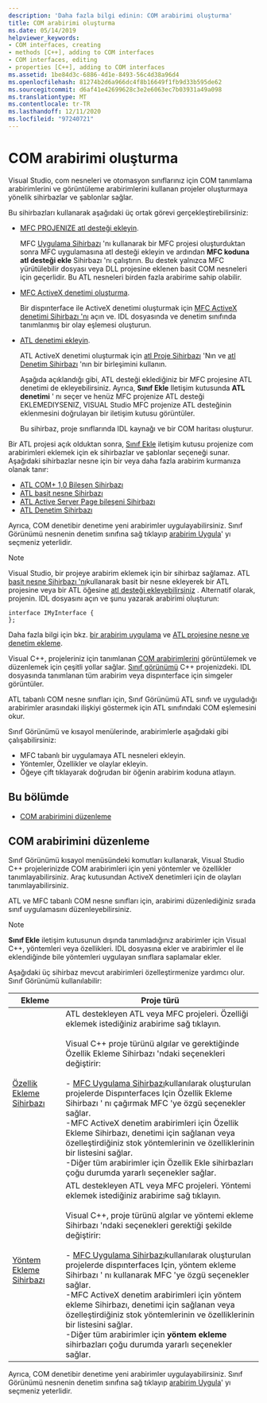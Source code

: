 ```yaml
---
description: 'Daha fazla bilgi edinin: COM arabirimi oluşturma'
title: COM arabirimi oluşturma
ms.date: 05/14/2019
helpviewer_keywords:
- COM interfaces, creating
- methods [C++], adding to COM interfaces
- COM interfaces, editing
- properties [C++], adding to COM interfaces
ms.assetid: 1be84d3c-6886-4d1e-8493-56c4d38a96d4
ms.openlocfilehash: 81274b2d6a966dc4f8b16649f1fb9d33b595de62
ms.sourcegitcommit: d6af41e42699628c3e2e6063ec7b03931a49a098
ms.translationtype: MT
ms.contentlocale: tr-TR
ms.lasthandoff: 12/11/2020
ms.locfileid: "97240721"
---
```

# <a name="create-a-com-interface"></a>COM arabirimi oluşturma

Visual Studio, com nesneleri ve otomasyon sınıflarınız için COM tanımlama arabirimlerini ve görüntüleme arabirimlerini kullanan projeler oluşturmaya yönelik sihirbazlar ve şablonlar sağlar.

Bu sihirbazları kullanarak aşağıdaki üç ortak görevi gerçekleştirebilirsiniz:

- [MFC PROJENIZE atl desteği ekleyin](../mfc/reference/adding-atl-support-to-your-mfc-project.md).

  MFC [Uygulama Sihirbazı](../mfc/reference/mfc-application-wizard.md) 'nı kullanarak bir MFC projesi oluşturduktan sonra MFC uygulamasına atl desteği ekleyin ve ardından **MFC koduna atl desteği ekle** Sihirbazı 'nı çalıştırın. Bu destek yalnızca MFC yürütülebilir dosyası veya DLL projesine eklenen basit COM nesneleri için geçerlidir. Bu ATL nesneleri birden fazla arabirime sahip olabilir.

- [MFC ActiveX denetimi oluşturma](../mfc/reference/creating-an-mfc-activex-control.md).

  Bir dispınterface ile ActiveX denetimi oluşturmak için [MFC ActiveX denetimi Sihirbazı 'nı](../mfc/reference/mfc-activex-control-wizard.md) açın ve. IDL dosyasında ve denetim sınıfında tanımlanmış bir olay eşlemesi oluşturun.

- [ATL denetimi ekleyin](../atl/reference/adding-an-atl-control.md).

  ATL ActiveX denetimi oluşturmak için [atl Proje Sihirbazı](../atl/reference/atl-project-wizard.md) 'Nın ve [atl Denetim Sihirbazı](../atl/reference/atl-control-wizard.md) 'nın bir birleşimini kullanın.

  Aşağıda açıklandığı gibi, ATL desteği eklediğiniz bir MFC projesine ATL denetimi de ekleyebilirsiniz. Ayrıca, **Sınıf Ekle** Iletişim kutusunda **ATL denetimi** ' nı seçer ve henüz MFC projenize ATL desteği EKLEMEDIYSENIZ, VISUAL Studio MFC projenize ATL desteğinin eklenmesini doğrulayan bir iletişim kutusu görüntüler.

  Bu sihirbaz, proje sınıflarında IDL kaynağı ve bir COM haritası oluşturur.

Bir ATL projesi açık olduktan sonra, [Sınıf Ekle](./adding-a-class-visual-cpp.md#add-class-dialog-box) iletişim kutusu projenize com arabirimleri eklemek için ek sihirbazlar ve şablonlar seçeneği sunar. Aşağıdaki sihirbazlar nesne için bir veya daha fazla arabirim kurmanıza olanak tanır:

- [ATL COM+ 1,0 Bileşen Sihirbazı](../atl/reference/atl-com-plus-1-0-component-wizard.md)
- [ATL basit nesne Sihirbazı](../atl/reference/atl-simple-object-wizard.md)
- [ATL Active Server Page bileşeni Sihirbazı](../atl/reference/atl-active-server-page-component-wizard.md)
- [ATL Denetim Sihirbazı](../atl/reference/atl-control-wizard.md)

Ayrıca, COM denetibir denetime yeni arabirimler uygulayabilirsiniz. Sınıf Görünümü nesnenin denetim sınıfına sağ tıklayıp [arabirim Uygula](./implementing-an-interface-visual-cpp.md#implement-interface-wizard)' yı seçmeniz yeterlidir.

> [!NOTE]
> Visual Studio, bir projeye arabirim eklemek için bir sihirbaz sağlamaz. ATL [basit nesne Sihirbazı 'nı](../atl/reference/atl-simple-object-wizard.md)kullanarak basit bir nesne ekleyerek bir ATL projesine veya bir ATL öğesine [atl desteği ekleyebilirsiniz](../mfc/reference/adding-atl-support-to-your-mfc-project.md) . Alternatif olarak, projenin. IDL dosyasını açın ve şunu yazarak arabirimi oluşturun:

```
interface IMyInterface {
};
```

Daha fazla bilgi için bkz. [bir arabirim uygulama](../ide/implementing-an-interface-visual-cpp.md) ve [ATL projesine nesne ve denetim ekleme](../atl/reference/adding-objects-and-controls-to-an-atl-project.md).

Visual C++, projeleriniz için tanımlanan [COM arabirimlerini](#edit-a-com-interface) görüntülemek ve düzenlemek için çeşitli yollar sağlar. [Sınıf görünümü](/visualstudio/ide/viewing-the-structure-of-code) C++ projenizdeki. IDL dosyasında tanımlanan tüm arabirim veya dispınterface için simgeler görüntüler.

ATL tabanlı COM nesne sınıfları için, Sınıf Görünümü ATL sınıfı ve uyguladığı arabirimler arasındaki ilişkiyi göstermek için ATL sınıfındaki COM eşlemesini okur.

Sınıf Görünümü ve kısayol menülerinde, arabirimlerle aşağıdaki gibi çalışabilirsiniz:

- MFC tabanlı bir uygulamaya ATL nesneleri ekleyin.
- Yöntemler, Özellikler ve olaylar ekleyin.
- Öğeye çift tıklayarak doğrudan bir öğenin arabirim koduna atlayın.

## <a name="in-this-section"></a>Bu bölümde

- [COM arabirimini düzenleme](#edit-a-com-interface)

## <a name="edit-a-com-interface"></a>COM arabirimini düzenleme

Sınıf Görünümü kısayol menüsündeki komutları kullanarak, Visual Studio C++ projelerinizde COM arabirimleri için yeni yöntemler ve özellikler tanımlayabilirsiniz. Araç kutusundan ActiveX denetimleri için de olayları tanımlayabilirsiniz.

ATL ve MFC tabanlı COM nesne sınıfları için, arabirimi düzenlediğiniz sırada sınıf uygulamasını düzenleyebilirsiniz.

> [!NOTE]
> **Sınıf Ekle** iletişim kutusunun dışında tanımladığınız arabirimler için Visual C++, yöntemleri veya özellikleri. IDL dosyasına ekler ve arabirimler el ile eklendiğinde bile yöntemleri uygulayan sınıflara saplamalar ekler.

Aşağıdaki üç sihirbaz mevcut arabirimleri özelleştirmenize yardımcı olur. Sınıf Görünümü kullanılabilir:

|Ekleme|Proje türü|
|------------|------------------|
|[Özellik Ekleme Sihirbazı](./adding-a-property-visual-cpp.md#names-add-property-wizard)|ATL destekleyen ATL veya MFC projeleri. Özelliği eklemek istediğiniz arabirime sağ tıklayın.<br /><br />Visual C++ proje türünü algılar ve gerektiğinde Özellik Ekleme Sihirbazı 'ndaki seçenekleri değiştirir:<br /><br />- [MFC Uygulama Sihirbazı](../mfc/reference/mfc-application-wizard.md)kullanılarak oluşturulan projelerde Dispınterfaces Için Özellik Ekleme Sihirbazı ' nı çağırmak MFC 'ye özgü seçenekler sağlar.<br />-MFC ActiveX denetim arabirimleri için Özellik Ekleme Sihirbazı, denetimi için sağlanan veya özelleştirdiğiniz stok yöntemlerinin ve özelliklerinin bir listesini sağlar.<br />-Diğer tüm arabirimler için Özellik Ekle sihirbazları çoğu durumda yararlı seçenekler sağlar.|
|[Yöntem Ekleme Sihirbazı](./adding-a-method-visual-cpp.md#add-method-wizard)|ATL destekleyen ATL veya MFC projeleri. Yöntemi eklemek istediğiniz arabirime sağ tıklayın.<br /><br />Visual C++, proje türünü algılar ve yöntemi ekleme Sihirbazı 'ndaki seçenekleri gerektiği şekilde değiştirir:<br /><br />- [MFC Uygulama Sihirbazı](../mfc/reference/mfc-application-wizard.md)kullanılarak oluşturulan projelerde dispınterfaces Için, yöntem ekleme Sihirbazı ' nı kullanarak MFC 'ye özgü seçenekler sağlar.<br />-MFC ActiveX denetim arabirimleri için yöntem ekleme Sihirbazı, denetimi için sağlanan veya özelleştirdiğiniz stok yöntemlerinin ve özelliklerinin bir listesini sağlar.<br />-Diğer tüm arabirimler için **yöntem ekleme** sihirbazları çoğu durumda yararlı seçenekler sağlar.|

Ayrıca, COM denetibir denetime yeni arabirimler uygulayabilirsiniz. Sınıf Görünümü nesnenin denetim sınıfına sağ tıklayıp [arabirim Uygula](./implementing-an-interface-visual-cpp.md#implement-interface-wizard)' yı seçmeniz yeterlidir.
